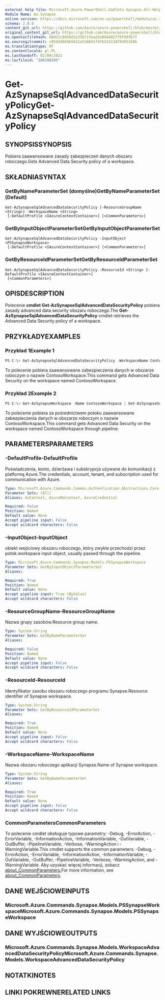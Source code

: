 ```yaml
---
external help file: Microsoft.Azure.PowerShell.Cmdlets.Synapse.dll-Help.xml
Module Name: Az.Synapse
online version: https://docs.microsoft.com/en-us/powershell/module/az.synapse/get-azsynapsesqladvanceddatasecuritypolicy
schema: 2.0.0
content_git_url: https://github.com/Azure/azure-powershell/blob/master/src/Synapse/Synapse/help/Get-AzSynapseSqlAdvancedDataSecurityPolicy.md
original_content_git_url: https://github.com/Azure/azure-powershell/blob/master/src/Synapse/Synapse/help/Get-AzSynapseSqlAdvancedDataSecurityPolicy.md
ms.openlocfilehash: b0d21c8d59d2a33671fead2e88d402779f99fb7f
ms.sourcegitcommit: c05d3d669b5631e526841f47b22513d78495350b
ms.translationtype: MT
ms.contentlocale: pl-PL
ms.lasthandoff: 02/09/2021
ms.locfileid: "100198395"
---
```

# <span data-ttu-id="efce3-101">Get-AzSynapseSqlAdvancedDataSecurityPolicy</span><span class="sxs-lookup"><span data-stu-id="efce3-101">Get-AzSynapseSqlAdvancedDataSecurityPolicy</span></span>

## <span data-ttu-id="efce3-102">SYNOPSIS</span><span class="sxs-lookup"><span data-stu-id="efce3-102">SYNOPSIS</span></span>
<span data-ttu-id="efce3-103">Pobiera zaawansowane zasady zabezpieczeń danych obszaru roboczego.</span><span class="sxs-lookup"><span data-stu-id="efce3-103">Gets Advanced Data Security policy of a workspace.</span></span>

## <span data-ttu-id="efce3-104">SKŁADNIA</span><span class="sxs-lookup"><span data-stu-id="efce3-104">SYNTAX</span></span>

### <span data-ttu-id="efce3-105">GetByNameParameterSet (domyślne)</span><span class="sxs-lookup"><span data-stu-id="efce3-105">GetByNameParameterSet (Default)</span></span>
```
Get-AzSynapseSqlAdvancedDataSecurityPolicy [-ResourceGroupName <String>] -WorkspaceName <String>
 [-DefaultProfile <IAzureContextContainer>] [<CommonParameters>]
```

### <span data-ttu-id="efce3-106">GetByInputObjectParameterSet</span><span class="sxs-lookup"><span data-stu-id="efce3-106">GetByInputObjectParameterSet</span></span>
```
Get-AzSynapseSqlAdvancedDataSecurityPolicy -InputObject <PSSynapseWorkspace>
 [-DefaultProfile <IAzureContextContainer>] [<CommonParameters>]
```

### <span data-ttu-id="efce3-107">GetByResourceIdParameterSet</span><span class="sxs-lookup"><span data-stu-id="efce3-107">GetByResourceIdParameterSet</span></span>
```
Get-AzSynapseSqlAdvancedDataSecurityPolicy -ResourceId <String> [-DefaultProfile <IAzureContextContainer>]
 [<CommonParameters>]
```

## <span data-ttu-id="efce3-108">OPIS</span><span class="sxs-lookup"><span data-stu-id="efce3-108">DESCRIPTION</span></span>
<span data-ttu-id="efce3-109">Polecenie **cmdlet Get-AzSynapseSqlAdvancedDataSecurityPolicy** pobiera zasady advanced data security obszaru roboczego.</span><span class="sxs-lookup"><span data-stu-id="efce3-109">The **Get-AzSynapseSqlAdvancedDataSecurityPolicy** cmdlet retrieves the Advanced Data Security policy of a workspace.</span></span>

## <span data-ttu-id="efce3-110">PRZYKŁADY</span><span class="sxs-lookup"><span data-stu-id="efce3-110">EXAMPLES</span></span>

### <span data-ttu-id="efce3-111">Przykład 1</span><span class="sxs-lookup"><span data-stu-id="efce3-111">Example 1</span></span>
```powershell
PS C:\> Get-AzSynapseSqlAdvancedDataSecurityPolicy -WorkspaceName ContosoWorkspace
```

<span data-ttu-id="efce3-112">To polecenie pobiera zaawansowane zabezpieczenia danych w obszarze roboczym o nazwie ContosoWorkspace.</span><span class="sxs-lookup"><span data-stu-id="efce3-112">This command gets Advanced Data Security on the workspace named ContosoWorkspace.</span></span>

### <span data-ttu-id="efce3-113">Przykład 2</span><span class="sxs-lookup"><span data-stu-id="efce3-113">Example 2</span></span>
```powershell
PS C:\> Get-AzSynapseWorkspace -Name ContosoWorkspace | Get-AzSynapseSqlAdvancedDataSecurityPolicy
```

<span data-ttu-id="efce3-114">To polecenie pobiera za pośrednictwem potoku zaawansowane zabezpieczenia danych w obszarze roboczym o nazwie ContosoWorkspace.</span><span class="sxs-lookup"><span data-stu-id="efce3-114">This command gets Advanced Data Security on the workspace named ContosoWorkspace through pipeline.</span></span>

## <span data-ttu-id="efce3-115">PARAMETERS</span><span class="sxs-lookup"><span data-stu-id="efce3-115">PARAMETERS</span></span>

### <span data-ttu-id="efce3-116">-DefaultProfile</span><span class="sxs-lookup"><span data-stu-id="efce3-116">-DefaultProfile</span></span>
<span data-ttu-id="efce3-117">Poświadczenia, konto, dzierżawa i subskrypcja używane do komunikacji z platformą Azure.</span><span class="sxs-lookup"><span data-stu-id="efce3-117">The credentials, account, tenant, and subscription used for communication with Azure.</span></span>

```yaml
Type: Microsoft.Azure.Commands.Common.Authentication.Abstractions.Core.IAzureContextContainer
Parameter Sets: (All)
Aliases: AzContext, AzureRmContext, AzureCredential

Required: False
Position: Named
Default value: None
Accept pipeline input: False
Accept wildcard characters: False
```

### <span data-ttu-id="efce3-118">-InputObject</span><span class="sxs-lookup"><span data-stu-id="efce3-118">-InputObject</span></span>
<span data-ttu-id="efce3-119">obiekt wejściowy obszaru roboczego, który zwykle przechodzi przez potok.</span><span class="sxs-lookup"><span data-stu-id="efce3-119">workspace input object, usually passed through the pipeline.</span></span>

```yaml
Type: Microsoft.Azure.Commands.Synapse.Models.PSSynapseWorkspace
Parameter Sets: GetByInputObjectParameterSet
Aliases:

Required: True
Position: Named
Default value: None
Accept pipeline input: True (ByValue)
Accept wildcard characters: False
```

### <span data-ttu-id="efce3-120">-ResourceGroupName</span><span class="sxs-lookup"><span data-stu-id="efce3-120">-ResourceGroupName</span></span>
<span data-ttu-id="efce3-121">Nazwa grupy zasobów.</span><span class="sxs-lookup"><span data-stu-id="efce3-121">Resource group name.</span></span>

```yaml
Type: System.String
Parameter Sets: GetByNameParameterSet
Aliases:

Required: False
Position: Named
Default value: None
Accept pipeline input: False
Accept wildcard characters: False
```

### <span data-ttu-id="efce3-122">-ResourceId</span><span class="sxs-lookup"><span data-stu-id="efce3-122">-ResourceId</span></span>
<span data-ttu-id="efce3-123">Identyfikator zasobu obszaru roboczego programu Synapse.</span><span class="sxs-lookup"><span data-stu-id="efce3-123">Resource identifier of Synapse workspace.</span></span>

```yaml
Type: System.String
Parameter Sets: GetByResourceIdParameterSet
Aliases:

Required: True
Position: Named
Default value: None
Accept pipeline input: False
Accept wildcard characters: False
```

### <span data-ttu-id="efce3-124">-WorkspaceName</span><span class="sxs-lookup"><span data-stu-id="efce3-124">-WorkspaceName</span></span>
<span data-ttu-id="efce3-125">Nazwa obszaru roboczego aplikacji Synapse.</span><span class="sxs-lookup"><span data-stu-id="efce3-125">Name of Synapse workspace.</span></span>

```yaml
Type: System.String
Parameter Sets: GetByNameParameterSet
Aliases:

Required: True
Position: Named
Default value: None
Accept pipeline input: False
Accept wildcard characters: False
```

### <span data-ttu-id="efce3-126">CommonParameters</span><span class="sxs-lookup"><span data-stu-id="efce3-126">CommonParameters</span></span>
<span data-ttu-id="efce3-127">To polecenie cmdlet obsługuje typowe parametry: -Debug, -ErrorAction, -ErrorVariable, -InformationAction, -InformationVariable, -OutVariable, -OutBuffer, -PipelineVariable, -Verbose, -WarningAction i -WarningVariable.</span><span class="sxs-lookup"><span data-stu-id="efce3-127">This cmdlet supports the common parameters: -Debug, -ErrorAction, -ErrorVariable, -InformationAction, -InformationVariable, -OutVariable, -OutBuffer, -PipelineVariable, -Verbose, -WarningAction, and -WarningVariable.</span></span> <span data-ttu-id="efce3-128">Aby uzyskać więcej informacji, zobacz [about_CommonParameters.](http://go.microsoft.com/fwlink/?LinkID=113216)</span><span class="sxs-lookup"><span data-stu-id="efce3-128">For more information, see [about_CommonParameters](http://go.microsoft.com/fwlink/?LinkID=113216).</span></span>

## <span data-ttu-id="efce3-129">DANE WEJŚCIOWE</span><span class="sxs-lookup"><span data-stu-id="efce3-129">INPUTS</span></span>

### <span data-ttu-id="efce3-130">Microsoft.Azure.Commands.Synapse.Models.PSSynapseWorkspace</span><span class="sxs-lookup"><span data-stu-id="efce3-130">Microsoft.Azure.Commands.Synapse.Models.PSSynapseWorkspace</span></span>

## <span data-ttu-id="efce3-131">DANE WYJŚCIOWE</span><span class="sxs-lookup"><span data-stu-id="efce3-131">OUTPUTS</span></span>

### <span data-ttu-id="efce3-132">Microsoft.Azure.Commands.Synapse.Models.WorkspaceAdvancedDataSecurityPolicy</span><span class="sxs-lookup"><span data-stu-id="efce3-132">Microsoft.Azure.Commands.Synapse.Models.WorkspaceAdvancedDataSecurityPolicy</span></span>

## <span data-ttu-id="efce3-133">NOTATKI</span><span class="sxs-lookup"><span data-stu-id="efce3-133">NOTES</span></span>

## <span data-ttu-id="efce3-134">LINKI POKREWNE</span><span class="sxs-lookup"><span data-stu-id="efce3-134">RELATED LINKS</span></span>

